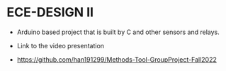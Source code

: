 # ECE-DESIGN II


* Arduino based project that is built by C and other sensors and relays.

* Link to the video presentation 

* https://github.com/han191299/Methods-Tool-GroupProject-Fall2022
